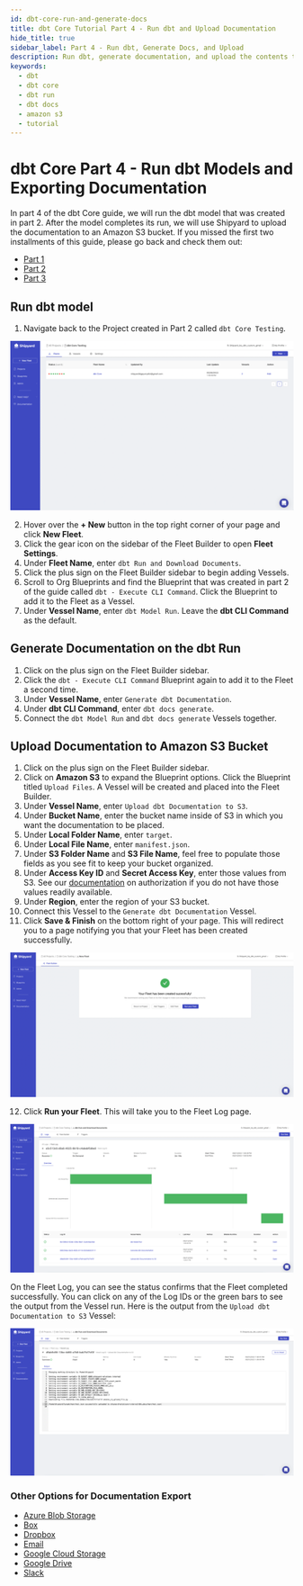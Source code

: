 ```yaml
---
id: dbt-core-run-and-generate-docs
title: dbt Core Tutorial Part 4 - Run dbt and Upload Documentation
hide_title: true
sidebar_label: Part 4 - Run dbt, Generate Docs, and Upload
description: Run dbt, generate documentation, and upload the contents to cloud storage. Part three of a three part series on running dbt Core in the cloud.
keywords:
  - dbt
  - dbt core
  - dbt run
  - dbt docs
  - amazon s3
  - tutorial
---
```


# dbt Core Part 4 - Run dbt Models and Exporting Documentation

In part 4 of the dbt Core guide, we will run the dbt model that was created in part 2. After the model completes its run, we will use Shipyard to upload the documentation to an Amazon S3 bucket. If you missed the first two installments of this guide, please go back and check them out: 

  * [Part 1](dbt-core-set-up-data-warehouse.md)
  * [Part 2](dbt-core-set-up-dbt.md)
  * [Part 3](dbt-core-set-up-shipyard.md)

## Run dbt model

1. Navigate back to the Project created in Part 2 called `dbt Core Testing`.

![](../.gitbook/assets/../../../.gitbook/assets/shipyard_2022_05_31_11_16_55.png)

2. Hover over the **+ New** button in the top right corner of your page and click **New Fleet**.
2. Click the gear icon on the sidebar of the Fleet Builder to open **Fleet Settings**.
3. Under **Fleet Name**, enter `dbt Run and Download Documents`. 
4. Click the plus sign on the Fleet Builder sidebar to begin adding Vessels.
5. Scroll to Org Blueprints and find the Blueprint that was created in part 2 of the guide called `dbt - Execute CLI Command`. Click the Blueprint to add it to the Fleet as a Vessel.
6. Under **Vessel Name**, enter `dbt Model Run`. Leave the **dbt CLI Command** as the default.

## Generate Documentation on the dbt Run

1. Click on the plus sign on the Fleet Builder sidebar.
2. Click the `dbt - Execute CLI Command` Blueprint again to add it to the Fleet a second time. 
3. Under **Vessel Name**, enter `Generate dbt Documentation`.
4. Under **dbt CLI Command**, enter `dbt docs generate`.
5. Connect the `dbt Model Run` and `dbt docs generate` Vessels together. 


## Upload Documentation to Amazon S3 Bucket

1. Click on the plus sign on the Fleet Builder sidebar.
2. Click on **Amazon S3** to expand the Blueprint options. Click the Blueprint titled `Upload Files`. A Vessel will be created and placed into the Fleet Builder.
3. Under **Vessel Name**, enter `Upload dbt Documentation to S3`.
4. Under **Bucket Name**, enter the bucket name inside of S3 in which you want the documentation to be placed.
5. Under **Local Folder Name**, enter `target`.
6. Under **Local File Name**, enter `manifest.json`.
7. Under **S3 Folder Name** and **S3 File Name**, feel free to populate those fields as you see fit to keep your bucket organized.
8. Under **Access Key ID** and **Secret Access Key**, enter those values from S3. See our [documentation](https://www.shipyardapp.com/docs/blueprint-library/amazon-s3/amazon-s3-authorization/) on authorization if you do not have those values readily available.
9. Under **Region**, enter the region of your S3 bucket.
10. Connect this Vessel to the `Generate dbt Documentation` Vessel.
11. Click **Save & Finish** on the bottom right of your page. This will redirect you to a page notifying you that your Fleet has been created successfully.

![](../.gitbook/assets/../../../.gitbook/assets/shipyard_2022_05_31_11_47_26.png)

12. Click **Run your Fleet**. This will take you to the Fleet Log page.

![](../.gitbook/assets/../../../.gitbook/assets/shipyard_2022_05_31_13_46_29.png)

On the Fleet Log, you can see the status confirms that the Fleet completed successfully. You can click on any of the Log IDs or the green bars to see the output from the Vessel run. Here is the output from the `Upload dbt Documentation to S3` Vessel:

![](../.gitbook/assets/../../../.gitbook/assets/shipyard_2022_05_31_13_48_51.png)

### Other Options for Documentation Export

* [Azure Blob Storage](https://www.shipyardapp.com/docs/blueprint-library/azure-blob-storage/azure-blob-storage-overview/)
* [Box](https://www.shipyardapp.com/docs/blueprint-library/box/box-overview/)
* [Dropbox](https://www.shipyardapp.com/docs/blueprint-library/dropbox/dropbox-overview/)
* [Email](https://www.shipyardapp.com/docs/blueprint-library/email/email-overview/)
* [Google Cloud Storage](https://www.shipyardapp.com/docs/blueprint-library/google-cloud-storage/google-cloud-storage-overview/)
* [Google Drive](https://www.shipyardapp.com/docs/blueprint-library/google-drive/google-drive-overview/)
* [Slack](https://www.shipyardapp.com/docs/blueprint-library/slack/slack-overview/)